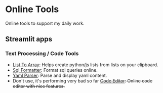 # Online Tools

Online tools to support my daily work.

## Streamlit apps
### Text Processing / Code Tools
- [List To Array](https://onlinetools-list-to-array.streamlit.app/): Helps create python/js lists from lists on your clipboard.
- [Sql Formatter](https://onlinetools-sql-formatter.streamlit.app/): Format sql queries online.
- [Yaml Parser](https://onlinetools-yaml-parsing.streamlit.app/): Parse and display yaml content.
- Don't use, it's performing very bad so far ~~[Code Editor](https://onlinetools-code-editor.streamlit.app/): Online code editor with nice features.~~
